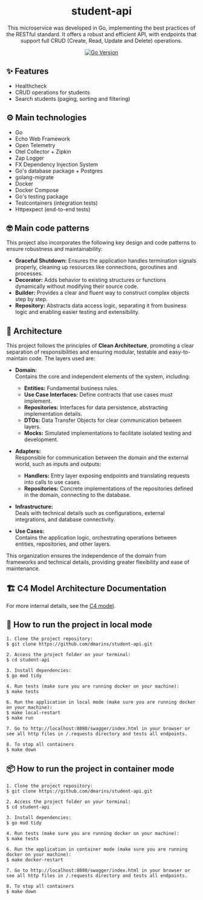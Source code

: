 <h1 align="center">student-api</h1>

<div align="center">

This microservice was developed in Go, implementing the best practices of the RESTful standard. It offers a robust and efficient API, with endpoints that support full CRUD (Create, Read, Update and Delete) operations.

[![Go Version](https://img.shields.io/badge/Go-1.23.2-blue)](https://go.dev/doc/devel/release#go1.23.0)

</div>


## ✨ Features

- Healthcheck
- CRUD operations for students
- Search students (paging, sorting and filtering)

## ⚙️ Main technologies

- Go
- Echo Web Framework
- Open Telemetry
- Otel Collector + Zipkin
- Zap Logger
- FX Dependency Injection System
- Go's database package + Postgres
- golang-migrate
- Docker
- Docker Compose
- Go's testing package
- Testcontainers (integration tests)
- Httpexpect  (end-to-end tests)

## 🤓 Main code patterns

This project also incorporates the following key design and code patterns to ensure robustness and maintainability:

- **Graceful Shutdown:** Ensures the application handles termination signals properly, cleaning up resources like connections, goroutines and processes.  
- **Decorator:** Adds behavior to existing structures or functions dynamically without modifying their source code.  
- **Builder:** Provides a clear and fluent way to construct complex objects step by step.  
- **Repository:** Abstracts data access logic, separating it from business logic and enabling easier testing and extensibility.

## 🏢 Architecture

This project follows the principles of **Clean Architecture**, promoting a clear separation of responsibilities and ensuring modular, testable and easy-to-maintain code. The layers used are:

- **Domain:**  
  Contains the core and independent elements of the system, including:  
  - **Entities:** Fundamental business rules.  
  - **Use Case Interfaces:** Define contracts that use cases must implement.  
  - **Repositories:** Interfaces for data persistence, abstracting implementation details.  
  - **DTOs:** Data Transfer Objects for clear communication between layers.  
  - **Mocks:** Simulated implementations to facilitate isolated testing and development.  

- **Adapters:**  
  Responsible for communication between the domain and the external world, such as inputs and outputs:  
  - **Handlers:** Entry layer exposing endpoints and translating requests into calls to use cases.  
  - **Repositories:** Concrete implementations of the repositories defined in the domain, connecting to the database.  

- **Infrastructure:**  
  Deals with technical details such as configurations, external integrations, and database connectivity.  

- **Use Cases:**  
  Contains the application logic, orchestrating operations between entities, repositories, and other layers.  

This organization ensures the independence of the domain from frameworks and technical details, providing greater flexibility and ease of maintenance.

## 🏗️ C4 Model Architecture Documentation

For more internal details, see the [C4 model](./c4-model.md).

## 🚀 How to run the project in local mode

```
1. Clone the project repository:
$ git clone https://github.com/dmarins/student-api.git

2. Access the project folder on your terminal:
$ cd student-api

3. Install dependencies:
$ go mod tidy

4. Run tests (make sure you are running docker on your machine):
$ make tests

6. Run the application in local mode (make sure you are running docker on your machine):
$ make local-restart
$ make run

7. Go to http://localhost:8080/swagger/index.html in your browser or see all http files in /.requests directory and tests all endpoints.

8. To stop all containers
$ make down
```

## 📦 How to run the project in container mode

```
1. Clone the project repository:
$ git clone https://github.com/dmarins/student-api.git

2. Access the project folder on your terminal:
$ cd student-api

3. Install dependencies:
$ go mod tidy

4. Run tests (make sure you are running docker on your machine):
$ make tests

6. Run the application in container mode (make sure you are running docker on your machine):
$ make docker-restart

7. Go to http://localhost:8080/swagger/index.html in your browser or see all http files in /.requests directory and tests all endpoints.

8. To stop all containers
$ make down
```